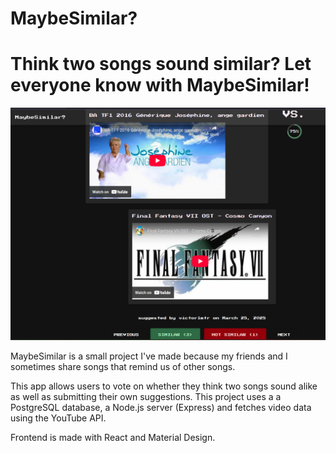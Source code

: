 # MaybeSimilar?

<h1>Think two songs sound similar? Let everyone know with MaybeSimilar!</h1>

![Screenshot of early version](/docs/maybe-similar-screenshot.png?raw=true "Screenshot of early version")

MaybeSimilar is a small project I've made because my friends and I sometimes share songs that remind us of other songs.

This app allows users to vote on whether they think two songs sound alike as well as submitting their own suggestions.
This project uses a a PostgreSQL database, a Node.js server (Express) and fetches video data using the YouTube API.

Frontend is made with React and Material Design.
